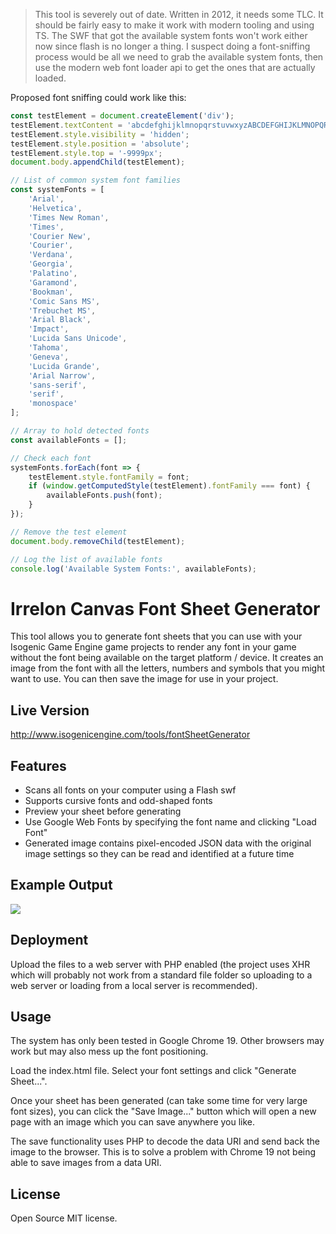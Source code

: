 > This tool is severely out of date. Written in 2012, it needs some TLC. It should be fairly easy to make it work
> with modern tooling and using TS. The SWF that got the available system fonts won't work either now since flash
> is no longer a thing. I suspect doing a font-sniffing process would be all we need to grab the available system
> fonts, then use the modern web font loader api to get the ones that are actually loaded.

Proposed font sniffing could work like this:

```typescript
const testElement = document.createElement('div');
testElement.textContent = 'abcdefghijklmnopqrstuvwxyzABCDEFGHIJKLMNOPQRSTUVWXYZ0123456789';
testElement.style.visibility = 'hidden';
testElement.style.position = 'absolute';
testElement.style.top = '-9999px';
document.body.appendChild(testElement);

// List of common system font families
const systemFonts = [
	'Arial',
	'Helvetica',
	'Times New Roman',
	'Times',
	'Courier New',
	'Courier',
	'Verdana',
	'Georgia',
	'Palatino',
	'Garamond',
	'Bookman',
	'Comic Sans MS',
	'Trebuchet MS',
	'Arial Black',
	'Impact',
	'Lucida Sans Unicode',
	'Tahoma',
	'Geneva',
	'Lucida Grande',
	'Arial Narrow',
	'sans-serif',
	'serif',
	'monospace'
];

// Array to hold detected fonts
const availableFonts = [];

// Check each font
systemFonts.forEach(font => {
	testElement.style.fontFamily = font;
	if (window.getComputedStyle(testElement).fontFamily === font) {
		availableFonts.push(font);
	}
});

// Remove the test element
document.body.removeChild(testElement);

// Log the list of available fonts
console.log('Available System Fonts:', availableFonts);
```

# Irrelon Canvas Font Sheet Generator

This tool allows you to generate font sheets that you can use with your Isogenic Game Engine game
projects to render any font in your game without the font being available on the target platform / device.
It creates an image from the font with all the letters, numbers and symbols that you might want to use.
You can then save the image for use in your project.

## Live Version

http://www.isogenicengine.com/tools/fontSheetGenerator

## Features

* Scans all fonts on your computer using a Flash swf
* Supports cursive fonts and odd-shaped fonts
* Preview your sheet before generating
* Use Google Web Fonts by specifying the font name and clicking "Load Font"
* Generated image contains pixel-encoded JSON data with the original image settings so they can be read and identified
  at a future time

## Example Output

![](http://www.isogenicengine.com/tools/fontSheetGenerator/example/kunstler_script_26pt.png)

## Deployment

Upload the files to a web server with PHP enabled (the project uses XHR which will probably not work
from a standard file folder so uploading to a web server or loading from a local server is recommended).

## Usage

The system has only been tested in Google Chrome 19. Other browsers may work but may also mess up the
font positioning.

Load the index.html file. Select your font settings and click "Generate Sheet...".

Once your sheet has been generated (can take some time for very large font sizes), you can click the
"Save Image..." button which will open a new page with an image which you can save anywhere you like.

The save functionality uses PHP to decode the data URI and send back the image to the browser. This is to
solve a problem with Chrome 19 not being able to save images from a data URI.

## License

Open Source MIT license.

